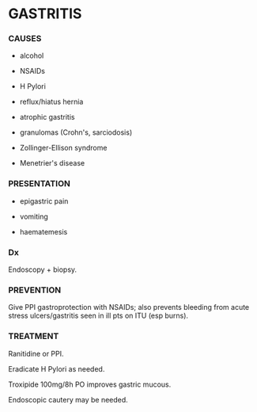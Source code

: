 # GASTRITIS

### CAUSES

- alcohol

- NSAIDs

- H Pylori

- reflux/hiatus hernia

- atrophic gastritis

- granulomas (Crohn's, sarciodosis)

- Zollinger-Ellison syndrome

- Menetrier's disease

### PRESENTATION

- epigastric pain

- vomiting

- haematemesis

### Dx

Endoscopy + biopsy.

### PREVENTION

Give PPI gastroprotection with NSAIDs; also prevents bleeding from acute stress ulcers/gastritis seen in ill pts on ITU (esp burns).

### TREATMENT

Ranitidine or PPI.

Eradicate H Pylori as needed.

Troxipide 100mg/8h PO improves gastric mucous.

Endoscopic cautery may be needed.